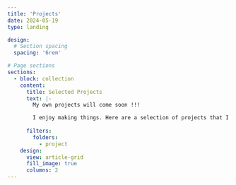 ```yaml
---
title: 'Projects'
date: 2024-05-19
type: landing

design:
  # Section spacing
  spacing: '6rem'

# Page sections
sections:
  - block: collection
    content:
      title: Selected Projects
      text: |-
        My own projects will come soon !!!

        I enjoy making things. Here are a selection of projects that I have worked on over the years.
    
      filters:
        folders:
          - project
    design:
      view: article-grid
      fill_image: true
      columns: 2
---
```

